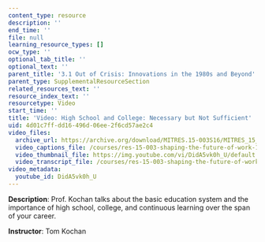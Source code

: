 ```yaml
---
content_type: resource
description: ''
end_time: ''
file: null
learning_resource_types: []
ocw_type: ''
optional_tab_title: ''
optional_text: ''
parent_title: '3.1 Out of Crisis: Innovations in the 1980s and Beyond'
parent_type: SupplementalResourceSection
related_resources_text: ''
resource_index_text: ''
resourcetype: Video
start_time: ''
title: 'Video: High School and College: Necessary but Not Sufficient'
uid: 4d01c7ff-dd16-496d-06ee-2f6cd57ae2c4
video_files:
  archive_url: https://archive.org/download/MITRES.15-003S16/MITRES_15_003S16_3-1-10_360p.mp4
  video_captions_file: /courses/res-15-003-shaping-the-future-of-work-15-662x-spring-2016/23ceb823132b51038365b6e0281e417e_DidA5vk0h_U.vtt
  video_thumbnail_file: https://img.youtube.com/vi/DidA5vk0h_U/default.jpg
  video_transcript_file: /courses/res-15-003-shaping-the-future-of-work-15-662x-spring-2016/5e1e7fa32b9dc564f08ab9beeedfddb5_DidA5vk0h_U.pdf
video_metadata:
  youtube_id: DidA5vk0h_U
---
```


**Description**: Prof. Kochan talks about the basic education system and the importance of high school, college, and continuous learning over the span of your career.

**Instructor**: Tom Kochan



